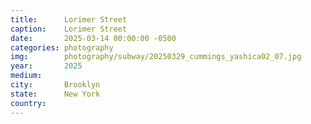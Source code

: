 ```yaml
---
title:  	Lorimer Street
caption:	Lorimer Street
date:   	2025-03-14 00:00:00 -0500
categories: photography
img:		photography/subway/20250329_cummings_yashica02_07.jpg
year:		2025
medium:
city:		Brooklyn
state:		New York
country:
---
```

